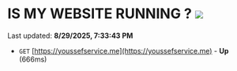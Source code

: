 # IS MY WEBSITE RUNNING ? [![](https://img.shields.io/static/v1?label=Sponsor&message=%E2%9D%A4&logo=GitHub&color=%23fe8e86)](https://github.com/sponsors/Youssef-Lehmam)

Last updated: **8/29/2025, 7:33:43 PM**

- `GET` [https://youssefservice.me](https://youssefservice.me) - **Up** (666ms)
